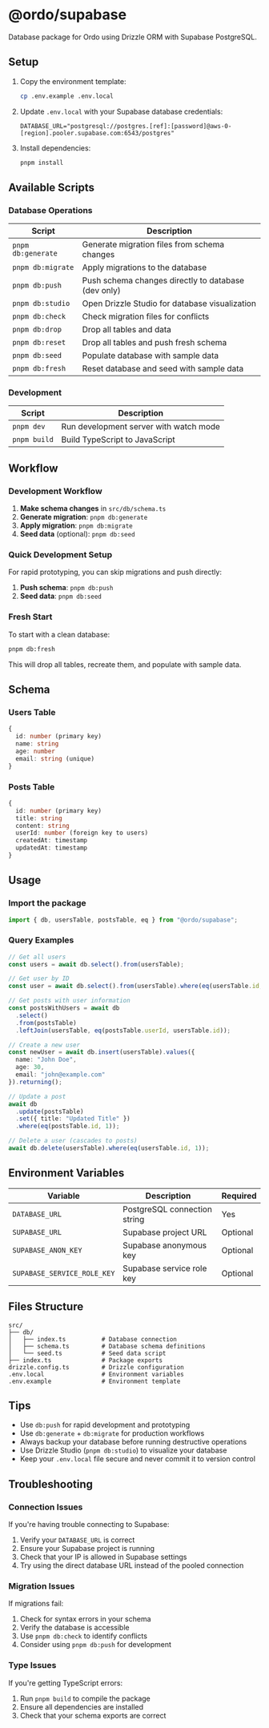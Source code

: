 # @ordo/supabase

Database package for Ordo using Drizzle ORM with Supabase PostgreSQL.

## Setup

1. Copy the environment template:
   ```bash
   cp .env.example .env.local
   ```

2. Update `.env.local` with your Supabase database credentials:
   ```env
   DATABASE_URL="postgresql://postgres.[ref]:[password]@aws-0-[region].pooler.supabase.com:6543/postgres"
   ```

3. Install dependencies:
   ```bash
   pnpm install
   ```

## Available Scripts

### Database Operations

| Script | Description |
|--------|-------------|
| `pnpm db:generate` | Generate migration files from schema changes |
| `pnpm db:migrate` | Apply migrations to the database |
| `pnpm db:push` | Push schema changes directly to database (dev only) |
| `pnpm db:studio` | Open Drizzle Studio for database visualization |
| `pnpm db:check` | Check migration files for conflicts |
| `pnpm db:drop` | Drop all tables and data |
| `pnpm db:reset` | Drop all tables and push fresh schema |
| `pnpm db:seed` | Populate database with sample data |
| `pnpm db:fresh` | Reset database and seed with sample data |

### Development

| Script | Description |
|--------|-------------|
| `pnpm dev` | Run development server with watch mode |
| `pnpm build` | Build TypeScript to JavaScript |

## Workflow

### Development Workflow

1. **Make schema changes** in `src/db/schema.ts`
2. **Generate migration**: `pnpm db:generate`
3. **Apply migration**: `pnpm db:migrate`
4. **Seed data** (optional): `pnpm db:seed`

### Quick Development Setup

For rapid prototyping, you can skip migrations and push directly:

1. **Push schema**: `pnpm db:push`
2. **Seed data**: `pnpm db:seed`

### Fresh Start

To start with a clean database:

```bash
pnpm db:fresh
```

This will drop all tables, recreate them, and populate with sample data.

## Schema

### Users Table

```ts
{
  id: number (primary key)
  name: string
  age: number
  email: string (unique)
}
```

### Posts Table

```ts
{
  id: number (primary key)
  title: string
  content: string
  userId: number (foreign key to users)
  createdAt: timestamp
  updatedAt: timestamp
}
```

## Usage

### Import the package

```ts
import { db, usersTable, postsTable, eq } from "@ordo/supabase";
```

### Query Examples

```ts
// Get all users
const users = await db.select().from(usersTable);

// Get user by ID
const user = await db.select().from(usersTable).where(eq(usersTable.id, 1));

// Get posts with user information
const postsWithUsers = await db
  .select()
  .from(postsTable)
  .leftJoin(usersTable, eq(postsTable.userId, usersTable.id));

// Create a new user
const newUser = await db.insert(usersTable).values({
  name: "John Doe",
  age: 30,
  email: "john@example.com"
}).returning();

// Update a post
await db
  .update(postsTable)
  .set({ title: "Updated Title" })
  .where(eq(postsTable.id, 1));

// Delete a user (cascades to posts)
await db.delete(usersTable).where(eq(usersTable.id, 1));
```

## Environment Variables

| Variable | Description | Required |
|----------|-------------|----------|
| `DATABASE_URL` | PostgreSQL connection string | Yes |
| `SUPABASE_URL` | Supabase project URL | Optional |
| `SUPABASE_ANON_KEY` | Supabase anonymous key | Optional |
| `SUPABASE_SERVICE_ROLE_KEY` | Supabase service role key | Optional |

## Files Structure

```
src/
├── db/
│   ├── index.ts          # Database connection
│   ├── schema.ts         # Database schema definitions
│   └── seed.ts           # Seed data script
├── index.ts              # Package exports
drizzle.config.ts         # Drizzle configuration
.env.local                # Environment variables
.env.example              # Environment template
```

## Tips

- Use `db:push` for rapid development and prototyping
- Use `db:generate` + `db:migrate` for production workflows
- Always backup your database before running destructive operations
- Use Drizzle Studio (`pnpm db:studio`) to visualize your database
- Keep your `.env.local` file secure and never commit it to version control

## Troubleshooting

### Connection Issues

If you're having trouble connecting to Supabase:

1. Verify your `DATABASE_URL` is correct
2. Ensure your Supabase project is running
3. Check that your IP is allowed in Supabase settings
4. Try using the direct database URL instead of the pooled connection

### Migration Issues

If migrations fail:

1. Check for syntax errors in your schema
2. Verify the database is accessible
3. Use `pnpm db:check` to identify conflicts
4. Consider using `pnpm db:push` for development

### Type Issues

If you're getting TypeScript errors:

1. Run `pnpm build` to compile the package
2. Ensure all dependencies are installed
3. Check that your schema exports are correct
